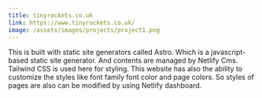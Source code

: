 ```yaml
---
title: tinyrockets.co.uk
link: https://www.tinyrockets.co.uk/
image: /assets/images/projects/project1.png
---
```


This is built with static site generators called Astro. Which is a javascript-based static site generator. And contents are managed by Netlify Cms. Tailwind CSS is used here for styling. This website has also the ability to customize the styles like font family font color and page colors. So styles of pages are also can be modified by using Netlify dashboard.